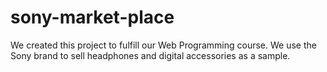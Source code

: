 # sony-market-place
We created this project to fulfill our Web Programming course. We use the Sony brand to sell headphones and digital accessories as a sample. 
